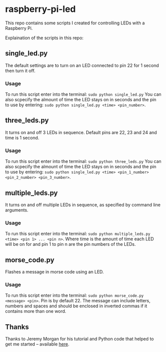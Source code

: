 # raspberry-pi-led

This repo contains some scripts I created for controlling LEDs with a Raspberry Pi.

Explaination of the scripts in this repo:

## single_led.py

The default settings are to turn on an LED connected to pin 22 for 1 second then turn it off.

### Usage
To run this script enter into the terminal: `sudo python single_led.py`
You can also scpecify the almount of time the LED stays on in seconds and the pin to use by entering: `sudo python single_led.py <time> <pin_number>`.

## three_leds.py

It turns on and off 3 LEDs in sequence. Default pins are 22, 23 and 24 and time is 1 second.

### Usage
To run this script enter into the terminal: `sudo python three_leds.py`
You can also scpecify the almount of time the LED stays on in seconds and the pin to use by entering: `sudo python single_led.py <time> <pin_1_number> <pin_2_number> <pin_3_number>`.

## multiple_leds.py

It turns on and off multiple LEDs in sequence, as specified by command line arguments.

### Usage
To run this script enter into the terminal: `sudo python multiple_leds.py <time> <pin 1> ... <pin n>`.
Where time is the amount of time each LED will be on for and pin 1 to pin n are the pin numbers of the LEDs.
 
## morse_code.py

Flashes a message in morse code using an LED.

### Usage
To run this script enter into the terminal: `sudo python morse_code.py <message> <pin>`.
Pin is by default 22. The message can include letters, numbers and spaces and should be enclosed in inverted commas if it contains more than one word.
 
## Thanks
Thanks to Jeremy Morgan for his tutorial and Python code that helped to get me started – available [here](https://www.jeremymorgan.com/tutorials/raspberry-pi/how-to-blink-led-raspberry-pi-2/).
